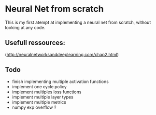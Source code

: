 # Neural Net from scratch

This is my first atempt at implementing a neural net from scratch, without looking at any code.

## Usefull ressources:
(http://neuralnetworksanddeeplearning.com/chap2.html)

## Todo
* finish implementing multiple activation functions
* implement one cycle policy
* implement multiples loss functions
* implement multiple layer types
* implement multiple metrics
* numpy exp overflow ?
